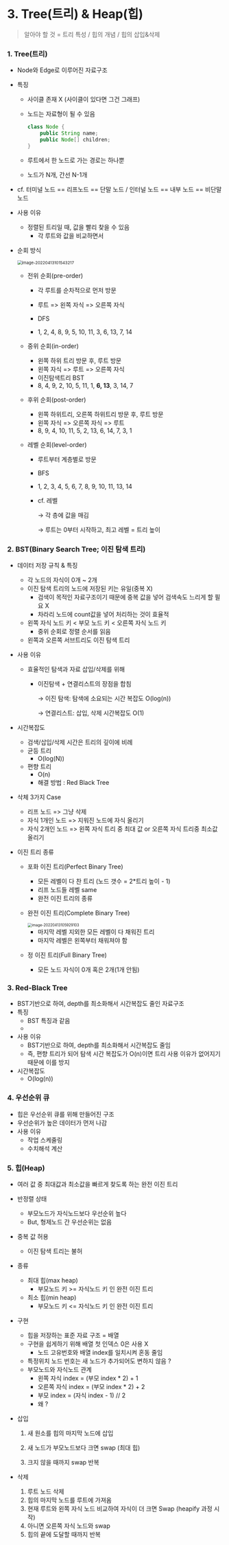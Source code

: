# 3. Tree(트리) & Heap(힙)

> 알아야 할 것 = 트리 특성 / 힙의 개념 / 힙의 삽입&삭제

### 1. Tree(트리)

* Node와 Edge로 이루어진 자료구조

* 특징

  * 사이클 존재 X (사이클이 있다면 그건 그래프)

  * 노드는 자료형이 될 수 있음

    ```java
    class Node {
        public String name;
        public Node[] children;
    }
    ```

  * 루트에서 한 노드로 가는 경로는 하나뿐

  * 노드가 N개, 간선 N-1개

* cf. 터미널 노드 == 리프노드 == 단말 노드 / 인터널 노드 == 내부 노드 == 비단말 노드

* 사용 이유

  * 정렬된 트리일 때, 값을 빨리 찾을 수 있음
    * 각 루트와 값을 비교하면서

* 순회 방식

  <img src="C:\Users\angly\AppData\Roaming\Typora\typora-user-images\image-20220413101543217.png" alt="image-20220413101543217" style="zoom:67%;" />

  * 전위 순회(pre-order)

    * 각 루트를 순차적으로 먼저 방문
    * 루트 => 왼쪽 자식 => 오른쪽 자식
    * DFS

    * 1, 2, 4, 8, 9, 5, 10, 11, 3, 6, 13, 7, 14

  * 중위 순회(in-order)

    * 왼쪽 하위 트리 방문 후, 루트 방문
    * 왼쪽 자식 => 루트 => 오른쪽 자식
    * 이진탐색트리 BST
    * 8, 4, 9, 2, 10, 5, 11, 1, **6, 13**, 3, 14, 7

  * 후위 순회(post-order)

    * 왼쪽 하위트리, 오른쪽 하위트리 방문 후, 루트 방문
    * 왼쪽 자식 => 오른쪽 자식 => 루트
    * 8, 9, 4, 10, 11, 5, 2, 13, 6, 14, 7, 3, 1

  * 레벨 순회(level-order)

    * 루트부터 계층별로 방문

    * BFS

    * 1, 2, 3, 4, 5, 6, 7, 8, 9, 10, 11, 13, 14

    * cf. 레벨 

      →   각 층에 값을 매김

      →   루트는 0부터 시작하고, 최고 레벨 = 트리 높이

  

### 2. BST(Binary Search Tree; 이진 탐색 트리)

* 데이터 저장 규칙 & 특징

  * 각 노드의 자식이 0개 ~ 2개
  * 이진 탐색 트리의 노드에 저장된 키는 유일(중복 X)
    * 검색이 목적인 자료구조이기 때문에 중복 값을 넣어 검색속도 느리게 할 필요 X
    * 차라리 노드에 count값을 넣어 처리하는 것이 효율적
  * 왼쪽 자식 노드 키 < 부모 노드 키 < 오른쪽 자식 노드 키
    * 중위 순회로 정렬 순서를 읽음
  * 왼쪽과 오른쪽 서브트리도 이진 탐색 트리

* 사용 이유

  * 효율적인 탐색과 자료 삽입/삭제를 위해

    * 이진탐색 + 연결리스트의 장점을 합침

      →   이진 탐색: 탐색에 소요되는 시간 복잡도 O(log(n)) 

      →   연결리스트: 삽입, 삭제 시간복잡도 O(1)

* 시간복잡도

  * 검색/삽입/삭제 시간은 트리의 깊이에 비례
  * 균등 트리
    * O(log(N))
  * 편향 트리
    * O(n)
    * 해결 방법 : Red Black Tree

* 삭체 3가지 Case

  * 리프 노드 => 그냥 삭제
  * 자식 1개인 노드 => 지워진 노드에 자식 올리기
  * 자식 2개인 노드 => 왼쪽 자식 트리 중 최대 값 or 오른쪽 자식 트리중 최소값 올리기

* 이진 트리 종류

  * 포화 이진 트리(Perfect Binary Tree)

    * 모든 레벨이 다 찬 트리 (노드 갯수 = 2*트리 높이 - 1)
    * 리프 노드들 레벨 same
    * 완전 이진 트리의 종류

  * 완전 이진 트리(Complete Binary Tree)

    <img src="C:\Users\angly\AppData\Roaming\Typora\typora-user-images\image-20220413105929103.png" alt="image-20220413105929103" style="zoom:60%;" />

    * 마지막 레벨 지외한 모든 레벨이 다 채워진 트리
    * 마지막 레벨은 왼쪽부터 채워져야 함

  * 정 이진 트리(Full Binary Tree)

    * 모든 노드 자식이 0개 혹은 2개(1개 안됨)



### 3. Red-Black Tree

* BST기반으로 하여, depth를 최소화해서 시간복잡도 줄인 자료구조
* 특징
  * BST 특징과 같음
  * 
* 사용 이유
  * BST기반으로 하여, depth를 최소화해서 시간복잡도 줄임
  * 즉, 편향 트리가 되어 탐색 시간 복잡도가 O(n)이면 트리 사용 이유가 없어지기 때문에 이를 방지
* 시간복잡도
  * O(log(n))



### 4. 우선순위 큐

* 힙은 우선순위 큐를 위해 만들어진 구조
* 우선순위가 높은 데이터가 먼저 나감
* 사용 이유
  * 작업 스케줄링
  * 수치해석 계산



### 5. 힙(Heap)

* 여러 값 중 최대값과 최소값을 빠르게 찾도록 하는 완전 이진 트리

* 반정렬 상태

  * 부모노드가 자식노드보다 우선순위 높다
  * But, 형제노드 간 우선순위는 없음

* 중복 값 허용

  * 이진 탐색 트리는 불허

* 종류

  * 최대 힙(max heap)
    * 부모노드 키 >= 자식노드 키 인 완전 이진 트리
  * 최소 힙(min heap)
    * 부모노드 키 <= 자식노드 키 인 완전 이진 트리

* 구현

  * 힙을 저장하는 표준 자료 구조 = 배열
  * 구현을 쉽게하기 위해 배열 첫 인덱스 0은 사용 X
    * 노드 고유번호와 배열 index를 일치시켜 혼동 줄임
  * 특정위치 노드 번호는 새 노드가 추가되어도 변하지 않음 ?
  * 부모노드와 자식노드 관계
    * 왼쪽 자식 index = (부모 index * 2) + 1
    * 오른쪽 자식 index = (부모 index * 2) + 2
    * 부모 index = (자식 index - 1) // 2
    * 왜 ? 

* 삽입

  1. 새 원소를 힙의 마지막 노드에 삽입

  2. 새 노드가 부모노드보다 크면 swap (최대 힙)
  3. 크지 않을 때까지 swap 반복

* 삭제

  1. 루트 노드 삭제
  2. 힙의 마지막 노드를 루트에 가져옴
  3. 현재 루트와 왼쪽 자식 노드 비교하여 자식이 더 크면 Swap (heapify 과정 시작)
  4. 아니면 오른쪽 자식 노드와 swap
  5. 힙의 끝에 도달할 때까지 반복